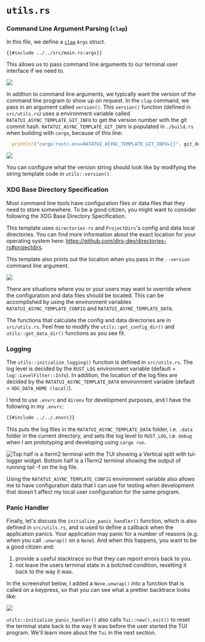 # `utils.rs`

### Command Line Argument Parsing (`clap`)

In this file, we define a [`clap`](https://docs.rs/clap/latest/clap/) `Args` struct.

```rust,no_run,noplayground
{{#include ../../src/main.rs:args}}
```

This allows us to pass command line arguments to our terminal user interface if we need to.

![](https://user-images.githubusercontent.com/1813121/252718163-ab1945d1-7d44-4b5b-928d-1164ac99f2c9.png)

In addtion to command line arguments, we typically want the version of the command line program to
show up on request. In the `clap` command, we pass in an argument called `version()`. This
`version()` function (defined in `src/utils.rs`) uses a environment variable called
`RATATUI_ASYNC_TEMPLATE_GIT_INFO` to get the version number with the git commit hash.
`RATATUI_ASYNC_TEMPLATE_GIT_INFO` is populated in `./build.rs` when building with `cargo`, because
of this line:

```rust
  println!("cargo:rustc-env=RATATUI_ASYNC_TEMPLATE_GIT_INFO={}", git_describe);
```

![](https://user-images.githubusercontent.com/1813121/253160580-dc537c49-4191-4821-874a-9efc73cfe098.png)

You can configure what the version string should look like by modifying the string template code in
`utils::version()`.

### XDG Base Directory Specification

Most command line tools have configuration files or data files that they need to store somewhere. To
be a good citizen, you might want to consider following the XDG Base Directory Specification.

This template uses `directories-rs` and `ProjectDirs`'s config and data local directories. You can
find more information about the exact location for your operating system here:
<https://github.com/dirs-dev/directories-rs#projectdirs>.

This template also prints out the location when you pass in the `--version` command line argument.

![](https://user-images.githubusercontent.com/1813121/252721469-4d5ec38b-e868-46b4-b7b7-1c2c8bc496ac.png)

There are situations where you or your users may want to override where the configuration and data
files should be located. This can be accomplished by using the environment variables
`RATATUI_ASYNC_TEMPLATE_CONFIG` and `RATATUI_ASYNC_TEMPLATE_DATA`.

The functions that calculate the config and data directories are in `src/utils.rs`. Feel free to
modify the `utils::get_config_dir()` and `utils::get_data_dir()` functions as you see fit.

### Logging

The `utils::initialize_logging()` function is defined in `src/utils.rs`. The log level is decided by
the `RUST_LOG` environment variable (default = `log::LevelFilter::Info`). In addition, the location
of the log files are decided by the `RATATUI_ASYNC_TEMPLATE_DATA` environment variable (default =
`XDG_DATA_HOME (local)`).

I tend to use `.envrc` and `direnv` for development purposes, and I have the following in my
`.envrc`:

```bash
{{#include ../../.envrc}}
```

This puts the log files in the `RATATUI_ASYNC_TEMPLATE_DATA` folder, i.e. `.data` folder in the
current directory, and sets the log level to `RUST_LOG`, i.e. `debug` when I am prototyping and
developing using `cargo run`.

![Top half is a Iterm2 terminal with the TUI showing a Vertical split with `tui-logger` widget. Bottom half is a ITerm2 terminal showing the output of running `tail -f` on the log file.](https://user-images.githubusercontent.com/1813121/254093932-46d8c6fd-c572-4675-bcaf-45a36eed51ff.png)

Using the `RATATUI_ASYNC_TEMPLATE_CONFIG` environment variable also allows me to have configuration
data that I can use for testing when development that doesn't affect my local user configuration for
the same program.

### Panic Handler

Finally, let's discuss the `initialize_panic_handler()` function, which is also defined in
`src/utils.rs`, and is used to define a callback when the application panics. Your application may
panic for a number of reasons (e.g. when you call `.unwrap()` on a `None`). And when this happens,
you want to be a good citizen and:

1. provide a useful stacktrace so that they can report errors back to you.
2. not leave the users terminal state in a botched condition, resetting it back to the way it was.

In the screenshot below, I added a `None.unwrap()` into a function that is called on a keypress, so
that you can see what a prettier backtrace looks like:

![](https://user-images.githubusercontent.com/1813121/266889163-2fb6b210-58aa-4519-b491-0d35d9fa2c87.png)

`utils::initialize_panic_handler()` also calls `Tui::new().exit()` to reset the terminal state back
to the way it was before the user started the TUI program. We'll learn more about the `Tui` in the
next section.
